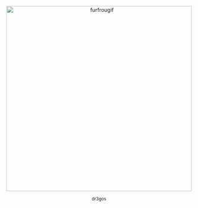 
<p align="center">
    <img width="500" src="https://pa1.aminoapps.com/6110/1192c997478448977c2046c41e3fb9111b89c361_hq.gif" alt="furfrougif">
</p>

<p align="center">
<small>
dr3gos
  </small>
</p>

<!-- ### Hi there 👋 -->

<!--
**dr3gos/dr3gos** is a ✨ _special_ ✨ repository because its `README.md` (this file) appears on your GitHub profile.

Here are some ideas to get you started:

- 🔭 I’m currently working on ...
- 🌱 I’m currently learning ...
- 👯 I’m looking to collaborate on ...
- 🤔 I’m looking for help with ...
- 💬 Ask me about ...
- 📫 How to reach me: ...
- 😄 Pronouns: ...
- ⚡ Fun fact: ...
-->
